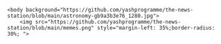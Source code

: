 <html>
<head>
	<style type="text/css">
		html { 
  background: url(https://github.com/yashprogramme/the-news-station/blob/main/astronomy-gb9a3b3e76_1280.jpg) no-repeat center center fixed; 
  -webkit-background-size: cover;
  -moz-background-size: cover;
  -o-background-size: cover;
  background-size: cover;
}
	</style>
	
	
	<body background="https://github.com/yashprogramme/the-news-station/blob/main/astronomy-gb9a3b3e76_1280.jpg">
		<img src="https://github.com/yashprogramme/the-news-station/blob/main/memes.png" style="margin-left: 35%;border-radius: 30%; ">
